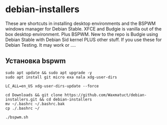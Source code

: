 # debian-installers

These are shortcuts in installing desktop environments and the BSPWM windows manager for Debian Stable.
XFCE and Budgie is vanilla out of the box desktop environment.
Plus BSPWM.
New to the repo is Budgie using Debian Stable with Debian Sid kernel PLUS other stuff.
If you use these for Debian Testing. It may work or ....

## Установка bspwm

```
sudo apt update && sudo apt upgrade -y
sudo apt install git micro exa nala xdg-user-dirs

LC_ALL=en_US xdg-user-dirs-update --force

cd Downloads && git clone https://github.com/Waxmatuct/debian-installers.git && cd debian-installers
mv ~/.bashrc ~/.bashrc.bak
cp ./.bashrc ~/

./bspwm.sh
```
